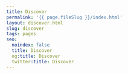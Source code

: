 ```yaml
---
title: Discover
permalink: '{{ page.fileSlug }}/index.html'
layout: discover.html
slug: discover
tags: pages
seo:
  noindex: false
  title: Discover
  og:title: Discover
  twitter:title: Discover
---
```




